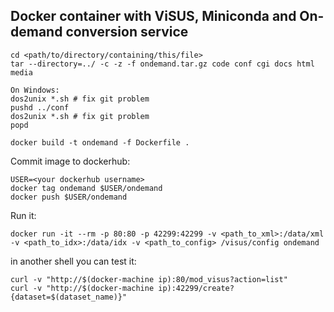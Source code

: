 Docker container with ViSUS, Miniconda and On-demand conversion service
-----------------------------------

```
cd <path/to/directory/containing/this/file>
tar --directory=../ -c -z -f ondemand.tar.gz code conf cgi docs html media

On Windows:
dos2unix *.sh # fix git problem
pushd ../conf 
dos2unix *.sh # fix git problem
popd

docker build -t ondemand -f Dockerfile .
```

Commit image to dockerhub:
```
USER=<your dockerhub username>
docker tag ondemand $USER/ondemand
docker push $USER/ondemand
```

Run it:
```
docker run -it --rm -p 80:80 -p 42299:42299 -v <path_to_xml>:/data/xml -v <path_to_idx>:/data/idx -v <path_to_config> /visus/config ondemand
```

in another shell you can test it:
```
curl -v "http://$(docker-machine ip):80/mod_visus?action=list"
curl -v "http://$(docker-machine ip):42299/create?{dataset=$(dataset_name)}"
```